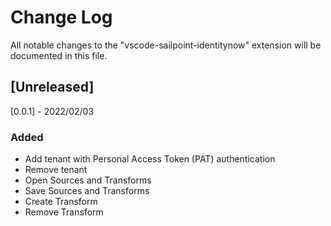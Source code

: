 # Change Log

All notable changes to the "vscode-sailpoint-identitynow" extension will be documented in this file.

## [Unreleased]

[0.0.1] - 2022/02/03
### Added
- Add tenant with Personal Access Token (PAT) authentication
- Remove tenant
- Open Sources and Transforms
- Save Sources and Transforms
- Create Transform
- Remove Transform